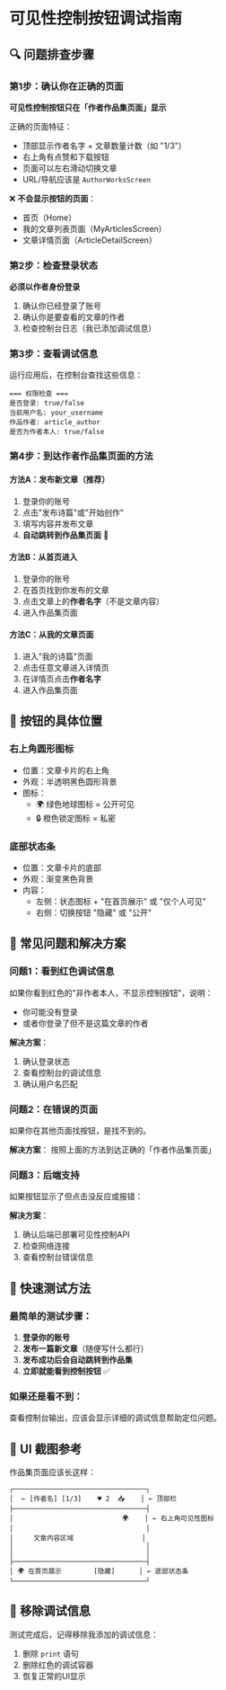 # 可见性控制按钮调试指南

## 🔍 问题排查步骤

### 第1步：确认你在正确的页面

**可见性控制按钮只在「作者作品集页面」显示**

正确的页面特征：
- 顶部显示作者名字 + 文章数量计数（如 "1/3"）
- 右上角有点赞和下载按钮
- 页面可以左右滑动切换文章
- URL/导航应该是 `AuthorWorksScreen`

❌ **不会显示按钮的页面**：
- 首页（Home）
- 我的文章列表页面（MyArticlesScreen）
- 文章详情页面（ArticleDetailScreen）

### 第2步：检查登录状态

**必须以作者身份登录**

1. 确认你已经登录了账号
2. 确认你是要查看的文章的作者
3. 检查控制台日志（我已添加调试信息）

### 第3步：查看调试信息

运行应用后，在控制台查找这些信息：

```
=== 权限检查 ===
是否登录: true/false
当前用户名: your_username
作品作者: article_author
是否为作者本人: true/false
```

### 第4步：到达作者作品集页面的方法

#### 方法A：发布新文章（推荐）
1. 登录你的账号
2. 点击"发布诗篇"或"开始创作"
3. 填写内容并发布文章
4. **自动跳转到作品集页面** 🎯

#### 方法B：从首页进入
1. 登录你的账号
2. 在首页找到你发布的文章
3. 点击文章上的**作者名字**（不是文章内容）
4. 进入作品集页面

#### 方法C：从我的文章页面
1. 进入"我的诗篇"页面
2. 点击任意文章进入详情页
3. 在详情页点击**作者名字**
4. 进入作品集页面

## 🎯 按钮的具体位置

### 右上角圆形图标
- 位置：文章卡片的右上角
- 外观：半透明黑色圆形背景
- 图标：
  - 🌍 绿色地球图标 = 公开可见
  - 🔒 橙色锁定图标 = 私密

### 底部状态条
- 位置：文章卡片的底部
- 外观：渐变黑色背景
- 内容：
  - 左侧：状态图标 + "在首页展示" 或 "仅个人可见"
  - 右侧：切换按钮 "隐藏" 或 "公开"

## 🐛 常见问题和解决方案

### 问题1：看到红色调试信息
如果你看到红色的"非作者本人，不显示控制按钮"，说明：
- 你可能没有登录
- 或者你登录了但不是这篇文章的作者

**解决方案**：
1. 确认登录状态
2. 查看控制台的调试信息
3. 确认用户名匹配

### 问题2：在错误的页面
如果你在其他页面找按钮，是找不到的。

**解决方案**：
按照上面的方法到达正确的「作者作品集页面」

### 问题3：后端支持
如果按钮显示了但点击没反应或报错：

**解决方案**：
1. 确认后端已部署可见性控制API
2. 检查网络连接
3. 查看控制台错误信息

## 🧪 快速测试方法

### 最简单的测试步骤：
1. **登录你的账号**
2. **发布一篇新文章**（随便写什么都行）
3. **发布成功后会自动跳转到作品集**
4. **立即就能看到控制按钮** ✅

### 如果还是看不到：
查看控制台输出，应该会显示详细的调试信息帮助定位问题。

## 📱 UI 截图参考

作品集页面应该长这样：

```
┌─────────────────────────────────┐
│  ← [作者名] [1/3]    ♥️ 2  📥    │ ← 顶部栏
├─────────────────────────────────┤
│                           🌍    │ ← 右上角可见性图标
│                                 │
│     文章内容区域                 │
│                                 │
│                                 │
├─────────────────────────────────┤
│ 🌍 在首页展示        [隐藏]      │ ← 底部状态条
└─────────────────────────────────┘
```

## 🔧 移除调试信息

测试完成后，记得移除我添加的调试信息：
1. 删除 `print` 语句
2. 删除红色的调试容器
3. 恢复正常的UI显示